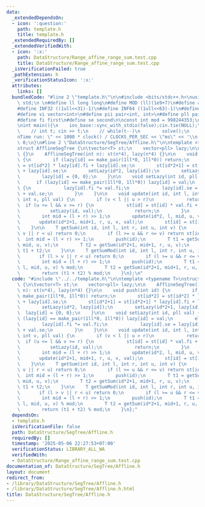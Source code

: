 ```yaml
---
data:
  _extendedDependsOn:
  - icon: ':question:'
    path: template.h
    title: template.h
  _extendedRequiredBy: []
  _extendedVerifiedWith:
  - icon: ':x:'
    path: DataStructure/Range_affine_range_sum.test.cpp
    title: DataStructure/Range_affine_range_sum.test.cpp
  _isVerificationFailed: true
  _pathExtension: h
  _verificationStatusIcon: ':x:'
  attributes:
    links: []
  bundledCode: "#line 2 \"template.h\"\n\n#include <bits/stdc++.h>\nusing namespace\
    \ std;\n \n#define ll long long\n#define MOD (ll)(1e9+7)\n#define all(x) (x).begin(),(x).end()\n\
    #define INF32 ((1ull<<31)-1)\n#define INF64 ((1ull<<63)-1)\n#define inf (ll)1e18\n\
    #define vi vector<int>\n#define pii pair<int, int>\n#define pll pair<ll, ll>\n\
    #define fi first\n#define se second\n\nconst int mod = 998244353;\n\nvoid solve();\n\
    \nint main(){\n    ios_base::sync_with_stdio(false);cin.tie(NULL);\n    // cin.exceptions(cin.failbit);\n\
    \    // int t; cin >> t;\n    // while(t--)\n        solve();\n    cerr << \"\\\
    nTime run: \" << 1000 * clock() / CLOCKS_PER_SEC << \"ms\" << '\\n';\n    return\
    \ 0;\n}\n#line 2 \"DataStructure/SegTree/Affline.h\"\n\ntemplate <typename T>\n\
    struct AfflineSegTree {\n\tvector<T> st;\n    vector<pll> lazy;\n\n    AfflineSegTree()\
    \ {}\n    AfflineSegTree(int n): st(n*4), lazy(n*4) {}\n\n    void push(int id)\
    \ {\n        if (lazy[id] == make_pair(1ll*0, 1ll*0)) return;\n        st[id*2]\
    \ = st[id*2] * lazy[id].fi + lazy[id].se;\n        st[id*2+1] = st[id*2+1] * lazy[id].fi\
    \ + lazy[id].se;\n        setLazy(id*2, lazy[id]);\n        setLazy(id*2+1, lazy[id]);\n\
    \        lazy[id] = {0, 0};\n    }\n\n    void setLazy(int id, pll val) {\n  \
    \      if (lazy[id] == make_pair(1ll*0, 1ll*0)) lazy[id] = val;\n        else\
    \ {\n            lazy[id].fi *= val.fi;\n            lazy[id].se = lazy[id].se*val.fi\
    \ + val.se;\n        }\n    }\n\n    void update(int id, int l, int r, int u,\
    \ int v, pll val) {\n        if (v < l || u > r)\n            return;\n      \
    \  if (u <= l && v >= r) {\n            st[id] = st[id] * val.fi + val.se;\n \
    \           setLazy(id, val);\n            return;\n        }\n        push(id);\n\
    \        int mid = (l + r) >> 1;\n        update(id*2, l, mid, u, v, val);\n \
    \       update(id*2+1, mid+1, r, u, v, val);\n        st[id] = st[id*2] + st[id*2+1];\n\
    \    }\n\n    T getSum(int id, int l, int r, int u, int v) {\n        if (l >\
    \ v || r < u) return 0;\n        if (l >= u && r <= v) return st[id];\n      \
    \  int mid = (l + r) >> 1;\n        push(id);\n        T t1 = getSum(id*2, l,\
    \ mid, u, v);\n        T t2 = getSum(id*2+1, mid+1, r, u, v);\n        return\
    \ t1 + t2;\n    }\n\n    T getSumMod(int id, int l, int r, int u, int v) {\n \
    \       if (l > v || r < u) return 0;\n        if (l >= u && r <= v) return st[id];\n\
    \        int mid = (l + r) >> 1;\n        push(id);\n        T t1 = getSum(id*2,\
    \ l, mid, u, v) % mod;\n        T t2 = getSum(id*2+1, mid+1, r, u, v) % mod;\n\
    \        return (t1 + t2) % mod;\n    }\n};\n"
  code: "#include \"../../template.h\"\n\ntemplate <typename T>\nstruct AfflineSegTree\
    \ {\n\tvector<T> st;\n    vector<pll> lazy;\n\n    AfflineSegTree() {}\n    AfflineSegTree(int\
    \ n): st(n*4), lazy(n*4) {}\n\n    void push(int id) {\n        if (lazy[id] ==\
    \ make_pair(1ll*0, 1ll*0)) return;\n        st[id*2] = st[id*2] * lazy[id].fi\
    \ + lazy[id].se;\n        st[id*2+1] = st[id*2+1] * lazy[id].fi + lazy[id].se;\n\
    \        setLazy(id*2, lazy[id]);\n        setLazy(id*2+1, lazy[id]);\n      \
    \  lazy[id] = {0, 0};\n    }\n\n    void setLazy(int id, pll val) {\n        if\
    \ (lazy[id] == make_pair(1ll*0, 1ll*0)) lazy[id] = val;\n        else {\n    \
    \        lazy[id].fi *= val.fi;\n            lazy[id].se = lazy[id].se*val.fi\
    \ + val.se;\n        }\n    }\n\n    void update(int id, int l, int r, int u,\
    \ int v, pll val) {\n        if (v < l || u > r)\n            return;\n      \
    \  if (u <= l && v >= r) {\n            st[id] = st[id] * val.fi + val.se;\n \
    \           setLazy(id, val);\n            return;\n        }\n        push(id);\n\
    \        int mid = (l + r) >> 1;\n        update(id*2, l, mid, u, v, val);\n \
    \       update(id*2+1, mid+1, r, u, v, val);\n        st[id] = st[id*2] + st[id*2+1];\n\
    \    }\n\n    T getSum(int id, int l, int r, int u, int v) {\n        if (l >\
    \ v || r < u) return 0;\n        if (l >= u && r <= v) return st[id];\n      \
    \  int mid = (l + r) >> 1;\n        push(id);\n        T t1 = getSum(id*2, l,\
    \ mid, u, v);\n        T t2 = getSum(id*2+1, mid+1, r, u, v);\n        return\
    \ t1 + t2;\n    }\n\n    T getSumMod(int id, int l, int r, int u, int v) {\n \
    \       if (l > v || r < u) return 0;\n        if (l >= u && r <= v) return st[id];\n\
    \        int mid = (l + r) >> 1;\n        push(id);\n        T t1 = getSum(id*2,\
    \ l, mid, u, v) % mod;\n        T t2 = getSum(id*2+1, mid+1, r, u, v) % mod;\n\
    \        return (t1 + t2) % mod;\n    }\n};"
  dependsOn:
  - template.h
  isVerificationFile: false
  path: DataStructure/SegTree/Affline.h
  requiredBy: []
  timestamp: '2025-05-06 22:27:53+07:00'
  verificationStatus: LIBRARY_ALL_WA
  verifiedWith:
  - DataStructure/Range_affine_range_sum.test.cpp
documentation_of: DataStructure/SegTree/Affline.h
layout: document
redirect_from:
- /library/DataStructure/SegTree/Affline.h
- /library/DataStructure/SegTree/Affline.h.html
title: DataStructure/SegTree/Affline.h
---
```

